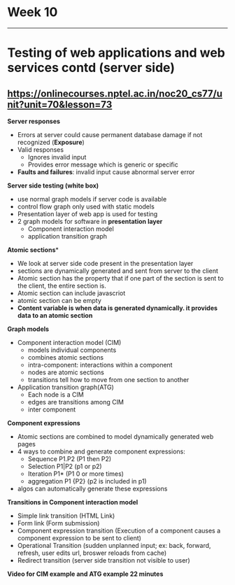 # Week 10 
-------------------------------------------------------------------
# Testing of web applications and web services contd (server side)
https://onlinecourses.nptel.ac.in/noc20_cs77/unit?unit=70&lesson=73
-------------------------------------------------------------------

**Server responses**
* Errors at server could cause permanent database damage if not recognized (**Exposure**)
* Valid responses
  * Ignores invalid input
  * Provides error message which is generic or specific
* **Faults and failures**: invalid input cause abnormal server error

**Server side testing (white box)**
* use normal graph models if server code is available
* control flow graph only used with static models
* Presentation layer of web app is used for testing
* 2 graph models for software in **presentation layer**
  * Component interaction model
  * application transition graph 
 
**Atomic sections***
* We look at server side code present in the presentation layer
* sections are dynamically generated and sent from server to the client
* Atomic section has the property that if one part of the section is sent to the client, the entire section is.
* Atomic section can include javascriot 
* atomic section can be empty
* **Content variable is when data is generated dynamically. it provides data to an atomic section**

**Graph models**
* Component interaction model (CIM)
  * models individual components
  * combines atomic sections
  * intra-component: interactions within a component
  * nodes are atomic sections
  * transitions tell how to move from one section to another
* Application transition graph(ATG)
  * Each node is a CIM
  * edges are transitions among CIM
  * inter component
  
**Component expressions**
* Atomic sections are combined to model dynamically generated web pages
* 4 ways to combine and generate component expressions:
  * Sequence P1.P2 (P1 then P2)
  * Selection P1|P2 (p1 or p2)
  * Iteration P1* (P1 0 or more times)
  * aggregation P1 {P2} (p2 is included in p1)
* algos can automatically generate these expressions

**Transitions in Component interaction model**
* Simple link transition (HTML Link)
* Form link (Form submission)
* Component expression transition (Execution of a component causes a component expression to be sent to client)
* Operational Transition (sudden unplanned input; ex: back, forward, refresh, user edits url, broswer reloads from cache)
* Redirect transition (server side transition not visible to user)

**Video for CIM example and ATG example 22 minutes**

  
  
